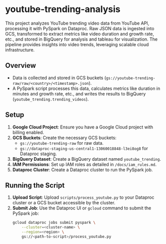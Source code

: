 # youtube-trending-analysis
This project analyzes YouTube trending video data from YouTube API, processing it with PySpark on Dataproc. Raw JSON data is ingested into GCS, transformed to extract metrics like video duration and growth rate, etc., and stored in BigQuery for analysis and tableau for visualization. The pipeline provides insights into video trends, leveraging scalable cloud infrastructure.

## Overview
- Data is collected and stored in GCS buckets (`gs://youtube-trending-raw/raw/<country>/<timestamp>.json`).
- A PySpark script processes this data, calculates metrics like duration in minutes and growth rate, etc., and writes the results to BigQuery (`youtube_trending.trending_videos`).

## Setup
1. **Google Cloud Project**: Ensure you have a Google Cloud project with billing enabled.
2. **GCS Buckets**: Create the necessary GCS buckets:
   - `gs://youtube-trending-raw` for raw data.
   - `gs://dataproc-staging-us-central1-13060018848-l3ei8og8` for Dataproc staging.
3. **BigQuery Dataset**: Create a BigQuery dataset named `youtube_trending`.
4. **IAM Permissions**: Set up IAM roles as detailed in `/docs/iam_rules.md`.
5. **Dataproc Cluster**: Create a Dataproc cluster to run the PySpark job.

## Running the Script
1. **Upload Script**: Upload `scripts/process_youtube.py` to your Dataproc cluster or a GCS bucket accessible by the cluster.
2. **Submit Job**: Use the Dataproc UI or `gcloud` command to submit the PySpark job:
   ```bash
   gcloud dataproc jobs submit pyspark \
       --cluster=<cluster-name> \
       --region=<region> \
       gs://<path-to-script>/process_youtube.py

